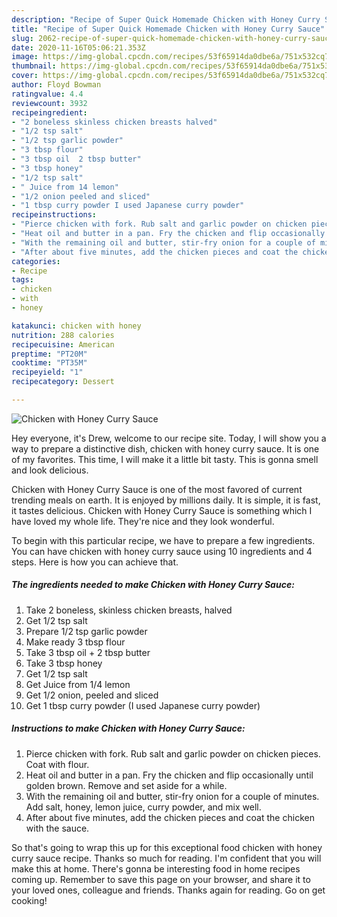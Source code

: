 ```yaml
---
description: "Recipe of Super Quick Homemade Chicken with Honey Curry Sauce"
title: "Recipe of Super Quick Homemade Chicken with Honey Curry Sauce"
slug: 2062-recipe-of-super-quick-homemade-chicken-with-honey-curry-sauce
date: 2020-11-16T05:06:21.353Z
image: https://img-global.cpcdn.com/recipes/53f65914da0dbe6a/751x532cq70/chicken-with-honey-curry-sauce-recipe-main-photo.jpg
thumbnail: https://img-global.cpcdn.com/recipes/53f65914da0dbe6a/751x532cq70/chicken-with-honey-curry-sauce-recipe-main-photo.jpg
cover: https://img-global.cpcdn.com/recipes/53f65914da0dbe6a/751x532cq70/chicken-with-honey-curry-sauce-recipe-main-photo.jpg
author: Floyd Bowman
ratingvalue: 4.4
reviewcount: 3932
recipeingredient:
- "2 boneless skinless chicken breasts halved"
- "1/2 tsp salt"
- "1/2 tsp garlic powder"
- "3 tbsp flour"
- "3 tbsp oil  2 tbsp butter"
- "3 tbsp honey"
- "1/2 tsp salt"
- " Juice from 14 lemon"
- "1/2 onion peeled and sliced"
- "1 tbsp curry powder I used Japanese curry powder"
recipeinstructions:
- "Pierce chicken with fork. Rub salt and garlic powder on chicken pieces. Coat with flour."
- "Heat oil and butter in a pan. Fry the chicken and flip occasionally until golden brown. Remove and set aside for a while."
- "With the remaining oil and butter, stir-fry onion for a couple of minutes. Add salt, honey, lemon juice, curry powder, and mix well."
- "After about five minutes, add the chicken pieces and coat the chicken with the sauce."
categories:
- Recipe
tags:
- chicken
- with
- honey

katakunci: chicken with honey 
nutrition: 288 calories
recipecuisine: American
preptime: "PT20M"
cooktime: "PT35M"
recipeyield: "1"
recipecategory: Dessert

---
```



![Chicken with Honey Curry Sauce](https://img-global.cpcdn.com/recipes/53f65914da0dbe6a/751x532cq70/chicken-with-honey-curry-sauce-recipe-main-photo.jpg)

Hey everyone, it's Drew, welcome to our recipe site. Today, I will show you a way to prepare a distinctive dish, chicken with honey curry sauce. It is one of my favorites. This time, I will make it a little bit tasty. This is gonna smell and look delicious.



Chicken with Honey Curry Sauce is one of the most favored of current trending meals on earth. It is enjoyed by millions daily. It is simple, it is fast, it tastes delicious. Chicken with Honey Curry Sauce is something which I have loved my whole life. They're nice and they look wonderful.


To begin with this particular recipe, we have to prepare a few ingredients. You can have chicken with honey curry sauce using 10 ingredients and 4 steps. Here is how you can achieve that.

<!--inarticleads1-->

##### The ingredients needed to make Chicken with Honey Curry Sauce:

1. Take 2 boneless, skinless chicken breasts, halved
1. Get 1/2 tsp salt
1. Prepare 1/2 tsp garlic powder
1. Make ready 3 tbsp flour
1. Take 3 tbsp oil + 2 tbsp butter
1. Take 3 tbsp honey
1. Get 1/2 tsp salt
1. Get  Juice from 1/4 lemon
1. Get 1/2 onion, peeled and sliced
1. Get 1 tbsp curry powder (I used Japanese curry powder)




<!--inarticleads2-->

##### Instructions to make Chicken with Honey Curry Sauce:

1. Pierce chicken with fork. Rub salt and garlic powder on chicken pieces. Coat with flour.
1. Heat oil and butter in a pan. Fry the chicken and flip occasionally until golden brown. Remove and set aside for a while.
1. With the remaining oil and butter, stir-fry onion for a couple of minutes. Add salt, honey, lemon juice, curry powder, and mix well.
1. After about five minutes, add the chicken pieces and coat the chicken with the sauce.




So that's going to wrap this up for this exceptional food chicken with honey curry sauce recipe. Thanks so much for reading. I'm confident that you will make this at home. There's gonna be interesting food in home recipes coming up. Remember to save this page on your browser, and share it to your loved ones, colleague and friends. Thanks again for reading. Go on get cooking!
